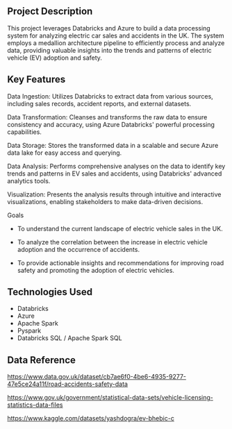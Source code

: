 ## Project Description

This project leverages Databricks and Azure to build a data processing system for analyzing electric car sales and accidents in the UK. The system employs a medallion architecture pipeline to efficiently process and analyze data, providing valuable insights into the trends and patterns of electric vehicle (EV) adoption and safety.

## Key Features

Data Ingestion: Utilizes Databricks to extract data from various sources, including sales records, accident reports, and external datasets.

Data Transformation: Cleanses and transforms the raw data to ensure consistency and accuracy, using Azure Databricks' powerful processing capabilities.

Data Storage: Stores the transformed data in a scalable and secure Azure data lake for easy access and querying.

Data Analysis: Performs comprehensive analyses on the data to identify key trends and patterns in EV sales and accidents, using Databricks' advanced analytics tools.

Visualization: Presents the analysis results through intuitive and interactive visualizations, enabling stakeholders to make data-driven decisions.

Goals

*   To understand the current landscape of electric vehicle sales in the UK.
    
*   To analyze the correlation between the increase in electric vehicle adoption and the occurrence of accidents.
    
*   To provide actionable insights and recommendations for improving road safety and promoting the adoption of electric vehicles.
    

## Technologies Used

*   Databricks
*   Azure
*   Apache Spark
*   Pyspark
*   Databricks SQL / Apache Spark SQL






## Data Reference

https://www.data.gov.uk/dataset/cb7ae6f0-4be6-4935-9277-47e5ce24a11f/road-accidents-safety-data

https://www.gov.uk/government/statistical-data-sets/vehicle-licensing-statistics-data-files

https://www.kaggle.com/datasets/yashdogra/ev-bhebic-c
